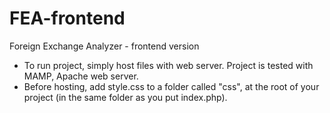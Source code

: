 # FEA-frontend
Foreign Exchange Analyzer - frontend version

- To run project, simply host files with web server. Project is tested with MAMP, Apache web server.
- Before hosting, add style.css to a folder called "css", at the root of your project (in the same folder as you put index.php).
